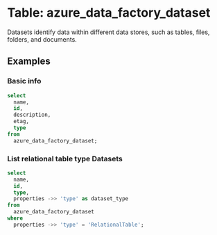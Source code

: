 # Table: azure_data_factory_dataset

 Datasets identify data within different data stores, such as tables, files, folders, and documents.

## Examples

### Basic info

```sql
select
  name,
  id,
  description,
  etag,
  type
from
  azure_data_factory_dataset;
```


### List relational table type Datasets

```sql
select
  name,
  id,
  type,
  properties ->> 'type' as dataset_type
from
  azure_data_factory_dataset
where
  properties ->> 'type' = 'RelationalTable';
```